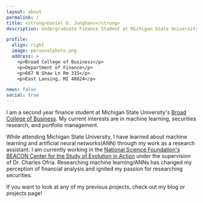 ```yaml
---
layout: about
permalink: /
title: <strong>Daniel D. Junghans</strong> 
description: Undergraduate Finance Student at Michigan State University | danjunghans@gmail.com

profile:
  align: right
  image: personalphoto.png
  address: >
    <p>Broad College of Business</p>
    <p>Department of Finance</p>
    <p>667 N Shaw Ln Rm 315</p>
    <p>East Lansing, MI 48824</p>

news: false
social: true
---
```

I am a second year finance student at Michigan State University's [Broad College of Business](https://broad.msu.edu/). My current interests are in machine learning, securities research, and portfolio management. 

While attending Michigan State University, I have learned about machine learning and artificial neural networks(ANN) through my work as a research assistant. I am currently working in the [National Science Foundation's BEACON Center for the Study of Evolution in Action](https://www3.beacon-center.org/) under the supervision of Dr. Charles Ofria. Researching machine learning/ANNs has changed my perception of financial analysis and ignited my passion for researching securities.

If you want to look at any of my previous projects, check out my blog or projects page!